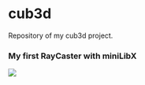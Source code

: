 # cub3d
Repository of my cub3d project.
### My first RayCaster with miniLibX
![](https://progress-bar.dev/115?title=Score)
